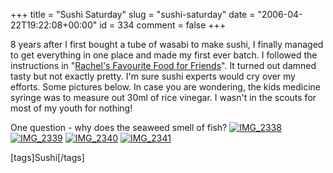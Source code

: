 +++
title = "Sushi Saturday"
slug = "sushi-saturday"
date = "2006-04-22T19:22:08+00:00"
id = 334
comment = false
+++

8 years after I first bought a tube of wasabi to make sushi, I finally managed to get everything in one place and made my first ever batch. I followed the instructions in "[Rachel's Favourite Food for Friends](http://www.amazon.co.uk/exec/obidos/ASIN/0717139999/qid=1145733210/sr=2-2/ref=sr_2_3_2/203-0253879-1863917)". It turned out damned tasty but not exactly pretty. I'm sure sushi experts would cry over my efforts. Some pictures below. In case you are wondering, the kids medicine syringe was to measure out 30ml of rice vinegar. I wasn't in the scouts for most of my youth for nothing!

One question - why does the seaweed smell of fish?
[![IMG_2338](http://static.flickr.com/56/132953468_a73c3d4bcc.jpg)](http://www.flickr.com/photos/bandon1/132953468/ "Photo Sharing")
[![IMG_2339](http://static.flickr.com/46/132953575_e38e4da7ce.jpg)](http://www.flickr.com/photos/bandon1/132953575/ "Photo Sharing")
[![IMG_2340](http://static.flickr.com/55/132953634_54e5f84a13.jpg)](http://www.flickr.com/photos/bandon1/132953634/ "Photo Sharing")
[![IMG_2341](http://static.flickr.com/56/132953394_5614d30962.jpg)](http://www.flickr.com/photos/bandon1/132953394/ "Photo Sharing")

[tags]Sushi[/tags]
